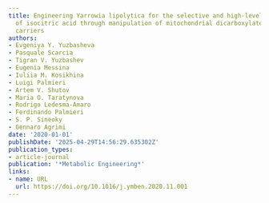 ```yaml
---
title: Engineering Yarrowia lipolytica for the selective and high-level production
  of isocitric acid through manipulation of mitochondrial dicarboxylate–tricarboxylate
  carriers
authors:
- Evgeniya Y. Yuzbasheva
- Pasquale Scarcia
- Tigran V. Yuzbashev
- Eugenia Messina
- Iuliia M. Kosikhina
- Luigi Palmieri
- Artem V. Shutov
- Maria O. Taratynova
- Rodrigo Ledesma‐Amaro
- Ferdinando Palmieri
- S. P. Sineoky
- Gennaro Agrimi
date: '2020-01-01'
publishDate: '2025-04-29T14:56:29.635302Z'
publication_types:
- article-journal
publication: '*Metabolic Engineering*'
links:
- name: URL
  url: https://doi.org/10.1016/j.ymben.2020.11.001
---
```

